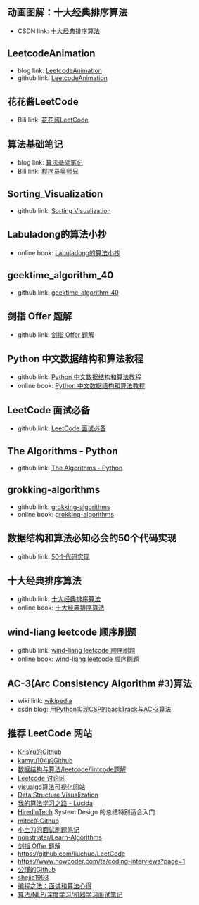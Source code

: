 ## 动画图解：十大经典排序算法
- CSDN link: [十大经典排序算法](https://blog.csdn.net/kexuanxiu1163/article/details/103051357)

## LeetcodeAnimation
- blog link: [LeetcodeAnimation](https://www.cxyxiaowu.com/leetcodeanimation)
- github link: [LeetcodeAnimation](https://github.com/MisterBooo/LeetCodeAnimation)

## 花花酱LeetCode
- Bili link: [花花酱LeetCode](https://space.bilibili.com/9880352)

## 算法基础笔记
- blog link: [算法基础笔记](https://www.cxyxiaowu.com/suanfa-2/suanfa)
- Bili link: [程序员吴师兄](https://space.bilibili.com/28610170)

## Sorting_Visualization
- github link: [Sorting Visualization](https://github.com/ZQPei/Sorting_Visualization)

## Labuladong的算法小抄
- online book: [Labuladong的算法小抄](https://labuladong.gitbook.io/algo/)

## geektime_algorithm_40
- github link: [geektime_algorithm_40](https://github.com/geektime-geekbang/algorithm-1)

## 剑指 Offer 题解
- github link: [剑指 Offer 题解](https://github.com/gatieme/CodingInterviews)

## Python 中文数据结构和算法教程 
- github link: [Python 中文数据结构和算法教程](https://github.com/PegasusWang/python_data_structures_and_algorithms)
- online book: [Python 中文数据结构和算法教程](https://pegasuswang.github.io/python_data_structures_and_algorithms/00_%E8%AF%BE%E7%A8%8B%E7%AE%80%E4%BB%8B%E4%B9%8B%E7%AC%A8%E6%96%B9%E6%B3%95%E5%AD%A6%E7%AE%97%E6%B3%95/why_and_how_to_learn/)

## LeetCode 面试必备
- github link: [LeetCode 面试必备](https://github.com/apachecn/Interview)

## The Algorithms - Python
- github link: [The Algorithms - Python](https://github.com/TheAlgorithms/Python)

## grokking-algorithms
- github link: [grokking-algorithms](https://github.com/egonSchiele/grokking_algorithms)
- online book: [grokking-algorithms](https://livebook.manning.com/book/grokking-algorithms/about-this-book/)

## 数据结构和算法必知必会的50个代码实现
- github link: [50个代码实现](https://github.com/wangzheng0822/algo)

## 十大经典排序算法
- github link: [十大经典排序算法](https://github.com/hustcc/JS-Sorting-Algorithm)
- online book: [十大经典排序算法](https://sort.hust.cc/)

## wind-liang leetcode 顺序刷题
- github link: [wind-liang leetcode 顺序刷题](https://github.com/wind-liang/leetcode)
- online book: [wind-liang leetcode 顺序刷题](https://leetcode.wang/)

## AC-3(Arc Consistency Algorithm #3)算法
- wiki link: [wikipedia](https://en.wikipedia.org/wiki/AC-3_algorithm)
- csdn blog: [用Python实现CSP的backTrack与AC-3算法](https://blog.csdn.net/tianhan4/article/details/19991899)

## 推荐 LeetCode 网站
- [KrisYu的Github](https://github.com/KrisYu/LeetCode-CLRS-Python)
- [kamyu104的Github](https://github.com/kamyu104/LeetCode)
- [数据结构与算法/leetcode/lintcode题解](https://algorithm.yuanbin.me/zh-hans/)
- [Leetcode 讨论区](https://discuss.leetcode.com/)
- [visualgo算法可视化网站](https://visualgo.net/en)
- [Data Structure Visualization](https://www.cs.usfca.edu/~galles/visualization/Algorithms.html)
- [我的算法学习之路 - Lucida](http://zh.lucida.me/blog/on-learning-algorithms/)
- [HiredInTech](https://www.hiredintech.com/) System Design 的总结特别适合入门
- [mitcc的Github](https://github.com/mitcc/AlgoSolutions)
- [小土刀的面试刷题笔记](http://wdxtub.com/interview/14520594642530.html)
- [nonstriater/Learn-Algorithms](https://github.com/nonstriater/Learn-Algorithms)
- [剑指 Offer 题解](https://github.com/gatieme/CodingInterviews)
- https://github.com/liuchuo/LeetCode
- https://www.nowcoder.com/ta/coding-interviews?page=1
- [公瑾的Github](https://github.com/yuzhoujr/leetcode)
- [shejie1993](https://shenjie1993.gitbooks.io/leetcode-python/content/096%20Unique%20Binary%20Search%20Trees.html)
- [编程之法：面试和算法心得](https://legacy.gitbook.com/book/wizardforcel/the-art-of-programming-by-july/details)
- [算法/NLP/深度学习/机器学习面试笔记](https://github.com/imhuay/Interview_Notes-Chinese)